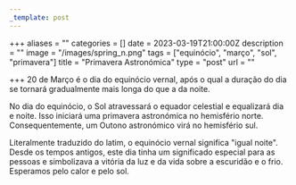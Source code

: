 ```yaml
---
_template: post
---
```




+++
aliases = ""
categories = []
date = 2023-03-19T21:00:00Z
description = ""
image = "/images/spring_n.png"
tags = ["equinócio", "março", "sol", "primavera"]
title = "Primavera Astronómica"
type = "post"
url = ""

+++
20 de Março é o dia do equinócio vernal, após o qual a duração do dia se tornará gradualmente mais longa do que a da noite.

No dia do equinócio, o Sol atravessará o equador celestial e equalizará dia e noite. Isso iniciará uma primavera astronómica no hemisfério norte. Consequentemente, um Outono astronómico virá no hemisfério sul.

Literalmente traduzido do latim, o equinócio vernal significa "igual noite". Desde os tempos antigos, este dia tinha um significado especial para as pessoas e simbolizava a vitória da luz e da vida sobre a escuridão e o frio. Esperamos pelo calor e pelo sol.
